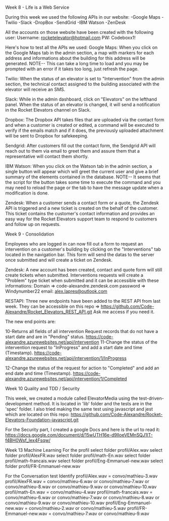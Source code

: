 Week 8 - Life is a Web Service

During this week we used the following APIs in our website: -Google Maps -Twilio -Slack -DropBox -SendGrid -IBM Watson -ZenDesk

All the accounts on those website have been created with the following user: Username: rocketelevator@hotmail.com PW: Codeboxx1!

Here's how to test all the APIs we used: Google Maps: When you click on the Google Maps tab in the admin section, a map with markers for each address and informations about the building for this address will be generated. NOTE-- This can take a long time to load and you may be prompted with an error if it takes too long, just refresh the page.

Twilio: When the status of an elevator is set to "Intervention" from the admin section, the technical contact assigned to the building associated with the elevator will receive an SMS.

Slack: While in the admin dashboard, click on "Elevators" on the lefthand panel. When the status of an elevator is changed, it will send a notification in the Rocket Elevators channel on Slack.

Dropbox: The Dropbox API takes files that are uploaded via the contact form and when a customer is created or edited, a command will be executed to verify if the emails match and if it does, the previously uploaded attachment will be sent to Dropbox for safekeeping.

Sendgrid: After customers fill out the contact form, the Sendgrid API will reach out to them via email to greet them and assure them that a representative will contact them shortly.

IBM Watson: When you click on the Watson tab in the admin section, a single button will appear which will greet the current user and give a brief summary of the elements contained in the database. NOTE-- It seems that the script for the button takes some time to execute the command and you may need to reload the page or the tab to have the message update when a modification is done.

Zendesk: When a customer sends a contact form or a quote, the Zendesk API is triggered and a new ticket is created on the behalf of the customer. This ticket contains the customer's contact information and provides an easy way for the Rocket Elevators support team to respond to customers and follow up on requests.

Week 9 - Consolidation

Employees who are logged in can now fill out a form to request an intervention on a customer's building by clicking on the "Interventions" tab located in the navigation bar. This form will send the datas to the server once submitted and will create a ticket on Zendesk.

Zendesk: A new account has been created, contact and quote form will still create tickets when submitted. Interventions requests will create a "Problem" type ticket when submitted and it can be accessible with these informations: Domain => code-alexandre.zendesk.com password => Windynumber22 email: alex.lapres@outlook.com

RESTAPI: Three new endpoints have been added to the REST API from last week. They can be accessible on this repo => 
https://github.com/Code-Alexandre/Rocket_Elevators_REST_API.git Ask me access if you need it.


The new end points are:

10-Returns all fields of all intervention Request records that do not have a start date and are in "Pending" status.
https://code-alexandre.azurewebsites.net/api/intervention
11-Change the status of the intervention request to "InProgress" and add a start date and time (Timestamp). 
https://code-alexandre.azurewebsites.net/api/intervention/1/InProgress

12-Change the status of the request for action to "Completed" and add an end date and time (Timestamp). 
https://code-alexandre.azurewebsites.net/api/intervention/1/Completed

Week 10 Quality and TDD / Security

This week, we created a module called ElevatorMedia using the test-driven-development method. It is located in 'lib' folder and the tests are in the 'spec' folder. I also tried making the same test using javascript and jest which are located on this repo: https://github.com/Code-Alexandre/Rocket-Elevators-Foundation-javascript.git

For the Security part, I created a google Docs and here is the url to read it: https://docs.google.com/document/d/15wUTH16e-d9lIoeVEMnSQJ1IT-f4BH0Wsf_lex4Fsqw/

Week 13 Machine Learning
For the profil 
select folder profil/Alex.wav
select folder profil/AlexFR.wav
select folder profil/math-En.wav
select folder profil/math-francais.wav
select folder profil/Eng-Emmanuel-new.wav
select folder profil/FR-Emmanuel-new.wav

For the Conversation test Identify
profil/Alex.wav = convo/mathieu-3.wav
profil/AlexFR.wav = convo/mathieu-6.wav or convo/mathieu-7.wav or convo/mathieu-8.wav or convo/mathieu-9.wav or convo/mathieu-10.wav
profil/math-En.wav = convo/mathieu-4.wav
profil/math-francais.wav = convo/mathieu-6.wav or convo/mathieu-7.wav or convo/mathieu-8.wav or convo/mathieu-9.wav or convo/mathieu-10.wav
profil/Eng-Emmanuel-new.wav = convo/mathieu-2.wav or convo/mathieu-5.wav
profil/FR-Emmanuel-new.wav = convo/mathieu-7.wav or convo/mathieu-9.wav
